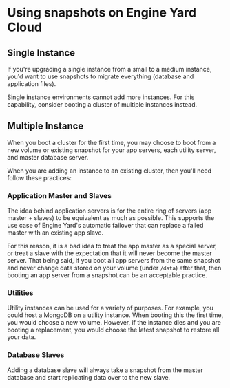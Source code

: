 # Using snapshots on Engine Yard Cloud

## Single Instance

If you're upgrading a single instance from a small to a medium instance, 
you'd want to use snapshots to migrate everything (database and application files).

Single instance environments cannot add more instances. For this capability, 
consider booting a cluster of multiple instances instead.

## Multiple Instance

When you boot a cluster for the first time, you may choose to boot from a new 
volume or existing snapshot for your app servers, each utility server, and 
master database server.

When you are adding an instance to an existing cluster, then you'll need follow 
these practices:

### Application Master and Slaves

The idea behind application servers is for the entire ring of servers 
(app master + slaves) to be equivalent as much as possible. This supports 
the use case of Engine Yard's automatic failover that can replace a failed 
master with an existing app slave.

For this reason, it is a bad idea to treat the app master as a special server, 
or treat a slave with the expectation that it will never become the master server.
That being said, if you boot all app servers from the same snapshot and never 
change data stored on your volume (under `/data`) after that, then booting an 
app server from a snapshot can be an acceptable practice.

### Utilities

Utility instances can be used for a variety of purposes. For example, you could 
host a MongoDB on a utility instance. When booting this the first time, you would 
choose a new volume. However, if the instance dies and you are booting a replacement, 
you would choose the latest snapshot to restore all your data.

### Database Slaves

Adding a database slave will always take a snapshot from the master database and 
start replicating data over to the new slave.
